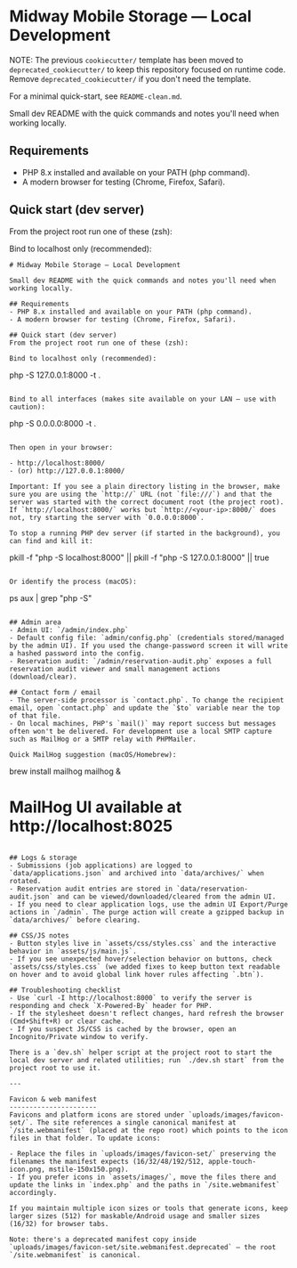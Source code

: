 # Midway Mobile Storage — Local Development

NOTE: The previous `cookiecutter/` template has been moved to `deprecated_cookiecutter/` to keep this repository focused on runtime code. Remove `deprecated_cookiecutter/` if you don't need the template.

For a minimal quick-start, see `README-clean.md`.

Small dev README with the quick commands and notes you'll need when working locally.

## Requirements
- PHP 8.x installed and available on your PATH (php command).
- A modern browser for testing (Chrome, Firefox, Safari).

## Quick start (dev server)
From the project root run one of these (zsh):

Bind to localhost only (recommended):

```
# Midway Mobile Storage — Local Development

Small dev README with the quick commands and notes you'll need when working locally.

## Requirements
- PHP 8.x installed and available on your PATH (php command).
- A modern browser for testing (Chrome, Firefox, Safari).

## Quick start (dev server)
From the project root run one of these (zsh):

Bind to localhost only (recommended):

```
php -S 127.0.0.1:8000 -t .
```

Bind to all interfaces (makes site available on your LAN — use with caution):

```
php -S 0.0.0.0:8000 -t .
```

Then open in your browser:

- http://localhost:8000/
- (or) http://127.0.0.1:8000/

Important: If you see a plain directory listing in the browser, make sure you are using the `http://` URL (not `file:///`) and that the server was started with the correct document root (the project root). If `http://localhost:8000/` works but `http://<your-ip>:8000/` does not, try starting the server with `0.0.0.0:8000`.

To stop a running PHP dev server (if started in the background), you can find and kill it:

```
pkill -f "php -S localhost:8000" || pkill -f "php -S 127.0.0.1:8000" || true
```

Or identify the process (macOS):

```
ps aux | grep "php -S"
```

## Admin area
- Admin UI: `/admin/index.php`
- Default config file: `admin/config.php` (credentials stored/managed by the admin UI). If you used the change-password screen it will write a hashed password into the config.
- Reservation audit: `/admin/reservation-audit.php` exposes a full reservation audit viewer and small management actions (download/clear).

## Contact form / email
- The server-side processor is `contact.php`. To change the recipient email, open `contact.php` and update the `$to` variable near the top of that file.
- On local machines, PHP's `mail()` may report success but messages often won't be delivered. For development use a local SMTP capture such as MailHog or a SMTP relay with PHPMailer.

Quick MailHog suggestion (macOS/Homebrew):

```
brew install mailhog
mailhog &
# MailHog UI available at http://localhost:8025
```

## Logs & storage
- Submissions (job applications) are logged to `data/applications.json` and archived into `data/archives/` when rotated.
- Reservation audit entries are stored in `data/reservation-audit.json` and can be viewed/downloaded/cleared from the admin UI.
- If you need to clear application logs, use the admin UI Export/Purge actions in `/admin`. The purge action will create a gzipped backup in `data/archives/` before clearing.

## CSS/JS notes
- Button styles live in `assets/css/styles.css` and the interactive behavior in `assets/js/main.js`.
- If you see unexpected hover/selection behavior on buttons, check `assets/css/styles.css` (we added fixes to keep button text readable on hover and to avoid global link hover rules affecting `.btn`).

## Troubleshooting checklist
- Use `curl -I http://localhost:8000` to verify the server is responding and check `X-Powered-By` header for PHP.
- If the stylesheet doesn't reflect changes, hard refresh the browser (Cmd+Shift+R) or clear cache.
- If you suspect JS/CSS is cached by the browser, open an Incognito/Private window to verify.

There is a `dev.sh` helper script at the project root to start the local dev server and related utilities; run `./dev.sh start` from the project root to use it.

---

Favicon & web manifest
----------------------
Favicons and platform icons are stored under `uploads/images/favicon-set/`. The site references a single canonical manifest at `/site.webmanifest` (placed at the repo root) which points to the icon files in that folder. To update icons:

- Replace the files in `uploads/images/favicon-set/` preserving the filenames the manifest expects (16/32/48/192/512, apple-touch-icon.png, mstile-150x150.png).
- If you prefer icons in `assets/images/`, move the files there and update the links in `index.php` and the paths in `/site.webmanifest` accordingly.

If you maintain multiple icon sizes or tools that generate icons, keep larger sizes (512) for maskable/Android usage and smaller sizes (16/32) for browser tabs.

Note: there's a deprecated manifest copy inside `uploads/images/favicon-set/site.webmanifest.deprecated` — the root `/site.webmanifest` is canonical.
